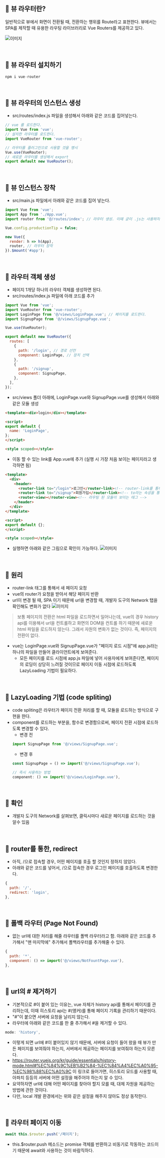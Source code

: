 📌 뷰 라우터란?
-
일반적으로 뷰에서 화면이 전환될 때, 전환하는 행위를 Route라고 표현한다. 뷰에서는 SPA를 제작할 때 유용한 라우팅 라이브러리로 Vue Routers를 제공하고 있다.

![이미지](./img/1_13.png)


<br/>

📌 뷰 라우터 설치하기
-
```javascript
npm i vue-router
```


<br/>

📌 뷰 라우터의 인스턴스 생성
-
* src/routes/index.js 파일을 생성해서 아래와 같은 코드를 집어넣는다.
```javascript
// vue 를 로드한다.
import Vue from 'vue'; 
// 설치한 라우터를 로드한다.
import VueRouter from 'vue-router'; 

// 라우터를 플러그인으로 사용할 것을 명시
Vue.use(VueRouter); 
// 새로운 라우터를 생성해서 export
export default new VueRouter(); 
```


<br/>

📌 뷰 인스턴스 장착
--

* src/main.js 파일에서 아래와 같은 코드를 집어 넣는다.
```javascript
import Vue from 'vue';
import App from './App.vue';
import router from '@/routes/index'; // 라우터 생성. 이때 굳이 .js는 사용하지 않아도 된다.

Vue.config.productionTip = false;

new Vue({
  render: h => h(App),
  router, // 라우터 장착
}).$mount('#app');
```


<br/>

📌 라우터 객체 생성
-
* 페이지 1개당 하나의 라우터 객체를 생성하면 된다.
* src/routes/index.js 파일에 아래 코드를 추가
```javascript
import Vue from 'vue';
import VueRouter from 'vue-router';
import LoginPage from '@/views/LoginPage.vue'; // 페이지를 로드한다.
import SignupPage from '@/views/SignupPage.vue';

Vue.use(VueRouter);

export default new VueRouter({
  routes: [
    {
      path: '/login', // 경로 선언
      component: LoginPage, // 장치 선택
    },
    {
      path: '/signup',
      component: SignupPage,
    },
  ],
});
```
* src/views 폴더 아래에, LoginPage.vue와 SignupPage.vue를 생성해서 아래와 같은 모듈 생성
```html
<template><div>login</div></template>

<script>
export default {
  name: 'LoginPage',
};
</script>

<style scoped></style>
```

* 이동 할 수 있는 link를 App.vue에 추가 (실행 시 가장 처음 보이는 페이지라고 생각하면 됨)
```html
<template>
  <div>
    <header>
      <router-link to="/login">로그인</router-link><!-- router-link를 통해서 다른 url로 보낼 수 있음 -->&nbsp;|&nbsp;
      <router-link to="/signup">회원가입</router-link><!-- to라는 속성을 통해서 링크를 보냄 -->
      <router-view></router-view><!-- 라우팅 된 모듈이 보이는 태그 -->
    </header>
  </div>
</template>

<script>
export default {};
</script>

<style scoped></style>
```

* 실행하면 아래와 같은 그림으로 확인이 가능하다.
![이미지](./img/1_14.png)


<br/>

📌 원리
-
* router-link 태그를 통해서 새 페이지 요청
* vue의 router가 요청을 받아서 해당 페이지 반환
* url이 변경 될 때, SPA 이기 때문에 url을 변경할 때, 개발자 도구의 Network 탭을 확인해도 변화가 없다
![이미지](./img/1_15.png)
> 보통 페이지의 전환은 html 파일을 로드하면서 일어나는데, vue의 경우 history api를 이용해서 url을 컨트롤하고 화면의 DOM을 컨트롤 하기 때문에 새로운 html 파일을 로드하지 않는다. 그래서 자원의 변화가 없는 것이다. 즉, 페이지의 전환이 없다.
* vue는 LoginPage.vue와 SignupPage.vue가 "페이지 로드 시점"에 app.js라는 하나의 파일을 만들어 클라이언트에게 보여준다.
    * 모든 페이지를 로드 시점에 app.js 파일에 넣어 사용자에게 보여준다면, 페이지의 로딩이 상당히 느려질 것이므로 페이지 이동 시점에 로드하도록 LazyLoading 기법이 필요하다.
    

<br/>

📌 LazyLoading 기법 (code spliting)
-
* code spliting은 라우터가 페이지 전환 처리를 할 때, 모듈을 로드하는 방식으로 구현을 한다.
* component를 로드하는 부분을, 함수로 변경함으로써, 페이지 전환 시점에 로드하도록 변경할 수 있다.
    * 변경 전
    ```javascript
    import SignupPage from '@/views/SignupPage.vue';
    ```
    * 변경 후
    ```javascript
    const SignupPage = () => import('@/views/SignupPage.vue');
  
    // 즉시 사용하는 방법
    component: () => import('@/views/LoginPage.vue'),
    ```
  

<br/>

📌 확인
-
* 개발자 도구의 Network를 살펴보면, 클릭시마다 새로운 페이지를 로드하는 것을 알수 있음



<br/>

📌 router를 통한, redirect
-
* 아직, /으로 접속할 경우, 어떤 페이지를 호출 할 것인지 정하지 않았다.
* 아래와 같은 코드를 넣어서, /으로 접속한 경우 로그인 페이지를 호출하도록 변경한다.
```javascript
{
  path: '/',
  redirect: 'login',
},
```


<br/>

📌 폴백 라우터 (Page Not Found)
-
* 없는 url에 대한 처리를 해줄 라우터를 폴백 라우터라고 함. 아래와 같은 코드를 추가해서 "맨 마지막에" 추가해서 폴백라우터를 추가해줄 수 있다.
```javascript
{
  path: '*',
  component: () => import('@/views/NotFountPage.vue'),
},
```


<br/>


📌 url의 # 제거하기
-
* 기본적으로 #이 붙어 있는 이유는, vue 자체가 history api를 통해서 페이지를 관리하는데, 이때 히스토리 api는 #(앵커)를 통해 페이지 기록을 관리하기 때문이다.
* "#"이 붙으면 서버에 요청을 날리지 않는다.
* 라우터에 아래와 같은 코드를 한 줄 추가해서 #을 제거할 수 있다.

```javascript
mode: 'history',
```

* 이렇게 되면 url에 #이 붙어있지 않기 때문에, 서버에 요청이 들어 왔을 때 뷰가 만든 페이지를 보여줘야 하는지, 서버에서 제공하는 페이지를 보여줘야 하는지 모른다.
* <https://router.vuejs.org/kr/guide/essentials/history-mode.html#%EC%84%9C%EB%B2%84-%EC%84%A4%EC%A0%95-%EC%98%88%EC%A0%9C> 이 링크로 들어가면, 히스토리 모드를 사용할 때, 아파치 등등의 서버에 어떤 설정을 해주어야 하는지 알 수 있다.
* 요약하자면 url에 대해 어떤 페이지를 찾아야 할지 모를 때, 대체 자원을 제공하는 방법에 관한 것이다. 
* 다만, local 개발 환경에서는 위와 같은 설정을 해주지 않아도 정상 동작한다.


<br/>


📌 라우터 페이지 이동
-
```javascript
await this.$router.push('/페이지');
```
* this.$router.push 메소드는 promise 객체를 반환하고 비동기로 작동하는 코드이기 때문에 await와 사용하는 것이 바람직하다.






